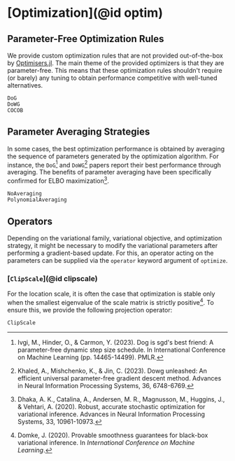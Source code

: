 # [Optimization](@id optim)

## Parameter-Free Optimization Rules

We provide custom optimization rules that are not provided out-of-the-box by [Optimisers.jl](https://github.com/FluxML/Optimisers.jl).
The main theme of the provided optimizers is that they are parameter-free.
This means that these optimization rules shouldn't require (or barely) any tuning to obtain performance competitive with well-tuned alternatives.

```@docs
DoG
DoWG
COCOB
```

## Parameter Averaging Strategies

In some cases, the best optimization performance is obtained by averaging the sequence of parameters generated by the optimization algorithm.
For instance, the `DoG`[^IHC2023] and `DoWG`[^KMJ2024] papers report their best performance through averaging.
The benefits of parameter averaging have been specifically confirmed for ELBO maximization[^DCAMHV2020].

```@docs
NoAveraging
PolynomialAveraging
```

[^DCAMHV2020]: Dhaka, A. K., Catalina, A., Andersen, M. R., Magnusson, M., Huggins, J., & Vehtari, A. (2020). Robust, accurate stochastic optimization for variational inference. Advances in Neural Information Processing Systems, 33, 10961-10973.
[^KMJ2024]: Khaled, A., Mishchenko, K., & Jin, C. (2023). Dowg unleashed: An efficient universal parameter-free gradient descent method. Advances in Neural Information Processing Systems, 36, 6748-6769.
[^IHC2023]: Ivgi, M., Hinder, O., & Carmon, Y. (2023). Dog is sgd's best friend: A parameter-free dynamic step size schedule. In International Conference on Machine Learning (pp. 14465-14499). PMLR.
## Operators

Depending on the variational family, variational objective, and optimization strategy, it might be necessary to modify the variational parameters after performing a gradient-based update.
For this, an operator acting on the parameters can be supplied via the  `operator` keyword argument of `optimize`.

### [`ClipScale`](@id clipscale)

For the location scale, it is often the case that optimization is stable only when the smallest eigenvalue of the scale matrix is strictly positive[^D2020].
To ensure this, we provide the following projection operator:

```@docs
ClipScale
```

[^D2020]: Domke, J. (2020). Provable smoothness guarantees for black-box variational inference. In *International Conference on Machine Learning*.
